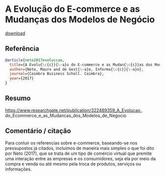 # A Evolução do E-commerce e as Mudanças dos Modelos de Negócio


[download](https://scholar.google.com.br/scholar?hl=pt-BR&as_sdt=0%2C5&q=+A+Evolu%C3%A7%C3%A3o+do+E-commerce+e+as+Mudan%C3%A7as+dos+Modelos+de+Neg%C3%B3cio&btnG=)



## Referência 
``` Bibtex 
@article{neto2017evoluccao,
  title={A Evolu{\c{c}}{\~a}o do E-commerce e as Mudan{\c{c}}as dos Modelos de Neg{\'o}cio},
  author={Neto, Mauro and de Gest{\~a}o, Informa{\c{c}}{\~a}o},
  journal={Coimbra Business Scholl. Coimbra},
  year={2017}
}
```
## Resumo

https://www.researchgate.net/publication/322489359_A_Evolucao_
do_Ecommerce_e_as_Mudancas_dos_Modelos_de_Negocio

## Comentário / citação

Para conluir os referencias sobre e-commerce, baseando-se nos pressupostos já citados, incluímos de maneira mais simples o que foi dito por Neto (2017), que se trata de um tipo de comércio virtual que premite uma interação entre as empresas e os consumidores, seja ela por meio da compra e venda ou até mesmo pela troca de produtos, serviços ou informações.